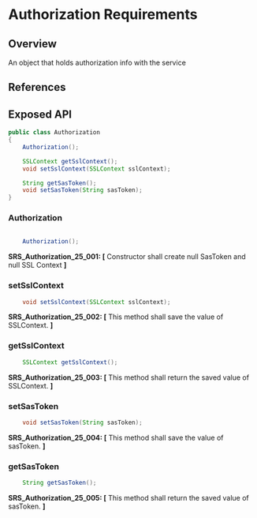 # Authorization Requirements

## Overview

An object that holds authorization info with the service

## References

## Exposed API

```java
public class Authorization 
{    
    Authorization();

    SSLContext getSslContext();
    void setSslContext(SSLContext sslContext);

    String getSasToken();
    void setSasToken(String sasToken);
}
```

### Authorization

```java
    
    Authorization();
```
**SRS_Authorization_25_001: [** Constructor shall create null SasToken and null SSL Context **]**

### setSslContext

```java
    void setSslContext(SSLContext sslContext);
```

**SRS_Authorization_25_002: [** This method shall save the value of SSLContext. **]**

### getSslContext

```java
    SSLContext getSslContext();
```

**SRS_Authorization_25_003: [** This method shall return the saved value of SSLContext. **]**

### setSasToken

```java
    void setSasToken(String sasToken);
```

**SRS_Authorization_25_004: [** This method shall save the value of sasToken. **]**

### getSasToken

```java
    String getSasToken();
```

**SRS_Authorization_25_005: [** This method shall return the saved value of sasToken. **]**